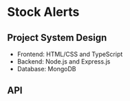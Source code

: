 # Stock Alerts

## Project System Design

- Frontend: HTML/CSS and TypeScript
- Backend: Node.js and Express.js
- Database: MongoDB

## API


